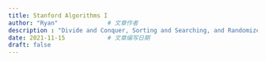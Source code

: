 ```yaml
---
title: Stanford Algorithms I
author: "Ryan"              # 文章作者
description : "Divide and Conquer, Sorting and Searching, and Randomized Algorithms"    # 文章描述信息
date: 2021-11-15            # 文章编写日期
draft: false
---
```

